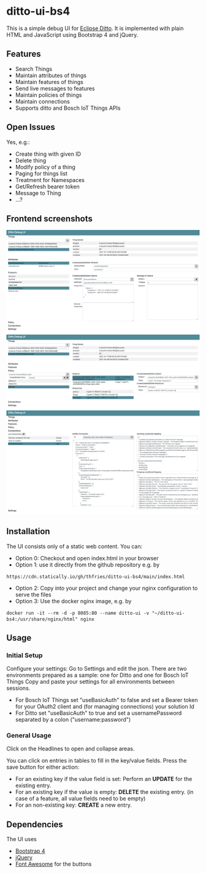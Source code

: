 # ditto-ui-bs4
This is a simple debug UI for [Eclipse Ditto](https://www.eclipse.org/ditto/). It is implemented with plain HTML and JavaScript using Bootstrap 4 and jQuery. 

## Features
- Search Things
- Maintain attributes of things
- Maintain features of things
- Send live messages to features
- Maintain policies of things
- Maintain connections
- Supports ditto and Bosch IoT Things APIs

## Open Issues
Yes, e.g.:
- Create thing with given ID
- Delete thing
- Modify policy of a thing
- Paging for things list
- Treatment for Namespaces
- Get/Refresh bearer token
- Message to Thing
- ...?

## Frontend screenshots

![](./images/screenshot.png)
![](./images/screenshotPolicy.png)
![](./images/screenshotConnections.png)

## Installation
The UI consists only of a static web content. You can:
- Option 0: Checkout and open index.html in your browser
- Option 1: use it directly from the github repository e.g. by
```
https://cdn.statically.io/gh/thfries/ditto-ui-bs4/main/index.html
```
- Option 2: Copy into your project and change your nginx configuration to serve the files
- Option 3: Use the docker nginx image, e.g. by
```
docker run -it --rm -d -p 8085:80 --name ditto-ui -v "~/ditto-ui-bs4:/usr/share/nginx/html" nginx
```
 

## Usage
### Initial Setup
Configure your settings:
Go to Settings and edit the json. There are two environments prepared as a sample: one for Ditto and one for Bosch IoT Things
Copy and paste your settings for all environments between sessions.
- For Bosch IoT Things set "useBasicAuth" to false and set a Bearer token for your OAuth2 client and (for managing connections) your solution Id
- For Ditto set "useBasicAuth" to true and set a usernamePassword separated by a colon ("username:password")

### General Usage
Click on the Headlines to open and collapse areas.

You can click on entries in tables to fill in the key/value fields.
Press the save button for either action:
- For an existing key if the value field is set: Perform an **UPDATE** for the existing entry.
- For an existing key if the value is empty: **DELETE** the existing entry. (in case of a feature, all value fields need to be empty)
- For an non-existing key: **CREATE** a new entry. 

## Dependencies
The UI uses
- [Bootstrap 4](https://getbootstrap.com)
- [jQuery](https://jquery.com)
- [Font Awesome](https://fontawesome.com) for the buttons

